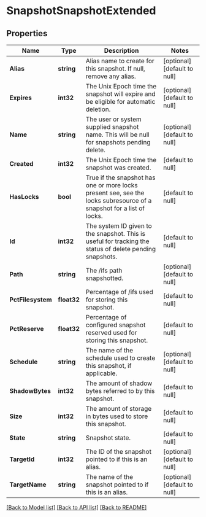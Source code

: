 # SnapshotSnapshotExtended

## Properties
Name | Type | Description | Notes
------------ | ------------- | ------------- | -------------
**Alias** | **string** | Alias name to create for this snapshot. If null, remove any alias. | [optional] [default to null]
**Expires** | **int32** | The Unix Epoch time the snapshot will expire and be eligible for automatic deletion. | [optional] [default to null]
**Name** | **string** | The user or system supplied snapshot name. This will be null for snapshots pending delete. | [optional] [default to null]
**Created** | **int32** | The Unix Epoch time the snapshot was created. | [default to null]
**HasLocks** | **bool** | True if the snapshot has one or more locks present see, see the locks subresource of a snapshot for a list of locks. | [default to null]
**Id** | **int32** | The system ID given to the snapshot. This is useful for tracking the status of delete pending snapshots. | [default to null]
**Path** | **string** | The /ifs path snapshotted. | [optional] [default to null]
**PctFilesystem** | **float32** | Percentage of /ifs used for storing this snapshot. | [default to null]
**PctReserve** | **float32** | Percentage of configured snapshot reserved used for storing this snapshot. | [default to null]
**Schedule** | **string** | The name of the schedule used to create this snapshot, if applicable. | [optional] [default to null]
**ShadowBytes** | **int32** | The amount of shadow bytes referred to by this snapshot. | [default to null]
**Size** | **int32** | The amount of storage in bytes used to store this snapshot. | [default to null]
**State** | **string** | Snapshot state. | [default to null]
**TargetId** | **int32** | The ID of the snapshot pointed to if this is an alias. | [optional] [default to null]
**TargetName** | **string** | The name of the snapshot pointed to if this is an alias. | [optional] [default to null]

[[Back to Model list]](../README.md#documentation-for-models) [[Back to API list]](../README.md#documentation-for-api-endpoints) [[Back to README]](../README.md)


